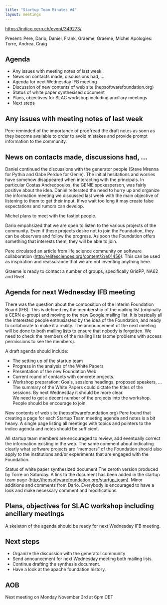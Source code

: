 ```yaml
---
title: "Startup Team Minutes #4"
layout: meetings
---
```


https://indico.cern.ch/event/349273/

Present: Pere, Dario, Daniel, Frank, Graeme, Graeme, Michel Apologies: Torre,
Andrea, Craig

## Agenda

- Any issues with meeting notes of last week
- News on contacts made, discussions had, ...
- Agenda for next Wednesday IFB meeting
- Discussion of new contents of web site (hepsoftwarefoundation.org)
- Status of white paper synthesised document
- Plans, objectives for SLAC workshop including ancillary meetings
- Next steps

## Any issues with meeting notes of last week

Pere reminded of the importance of proofread the draft notes as soon as they
become available to order to avoid mistakes and provide prompt information to
the community.

## News on contacts made, discussions had, …

Daniel continued the discussions with the generator people (Steve Mrenna for
Pythia and Gabe Perdue for Genie). The initial hesitations and worries have
somehow disappeared when interacting with the principals. In particular Costas
Andreopoulos, the GENIE spokesperson, was fairly positive about the idea. Daniel
reiterated the need to hurry up and organize the information meeting we
discussed last week with the main objective of listening to them to get their
input. If we wait too long it may create false expectations and rumors can
develop.

Michel plans to meet with the fastjet people.

Dario empahsized that we are open to listen to the various projects of the
community. Even if these projects desire not to join the Foundation, they can be
observers and follow the progress. As soon the Foundation offers something that
interests them, they will be able to join.

Pere circulated an article from life science community on software collaboration
(http://elifesciences.org/content/2/e01456). This can be used as inspiration and
reassurance that we are not inventing anything here.

Graeme is ready to contact a number of groups, specifically GridPP, NA62 and
Rivet.

## Agenda for next Wednesday IFB meeting

There was the question about the composition of the Interim Foundation Board
(IFB). This is defined my the membership of the mailing list (originally a CERN
e-group) and moving to the new Google mailing list. It is basically all the
interested people enthusiasted by the idea of the Foundation, and ready to
collaborate to make it a reality. The announcement of the next meeting will be
done to both mailing lists to ensure that nobody is forgotten. We need to check
the members of the mailing lists (some problems with access permissions to see
the members).

A draft agenda should include:

- The setting up of the startup team
- Progress in the analysis of the White Papers
- Presentation of the new Foundation Web
- Current round of contacts with concrete projects.
- Workshop preparation: Goals, sessions headings, proposed speakers, … The
  summary of the White Papers could dictate the titles of the sessions. By next
  Wednesday it should be more clear.  
   We need to get a decent number of the projects into the workshop. People should
  be encourage to join.

New contents of web site (hepsoftwarefoundation.org) Pere found that creating a
page for each Startup Team meeting agenda and notes is a bit heavy. A single
page listing all meetings with topics and pointers to the indico agenda and
notes should be sufficient.

All startup team members are encouraged to review, add eventually correct the
information existing in the web. The same comment about indicating clearly what
software projects are “members” of the Foundation should also apply to the
institutions and/or experiments that are engaged with the Foundation.

Status of white paper synthesized document The zeroth version produced by Torre
on Saturday. A link to the document has been added in the startup team page
(http://hepsoftwarefoundation.org/startup_team). Minor additions and comments
from Dario. Everybody is encouraged to have a look and make necessary comment
and modifications.

## Plans, objectives for SLAC workshop including ancillary meetings

A skeleton of the agenda should be ready for next Wednesday IFB meeting.

## Next steps

- Organize the discussion with the generator community
- Send announcement for next Wednesday meeting both mailing lists.
- Continue drafting the synthesis document.
- Have a look at the apache foundation history.

## AOB

Next meeting on Monday November 3rd at 6pm CET
